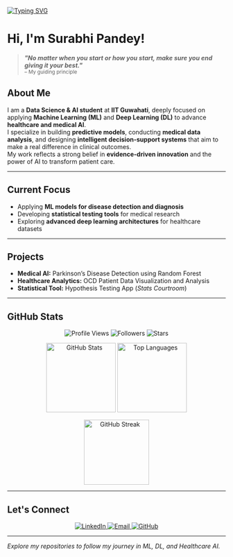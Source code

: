 <!-- Typing SVG -->
[![Typing SVG](https://readme-typing-svg.demolab.com?font=Fira+Code&pause=1000&color=1DA1F2&width=550&lines=Machine+Learning+%7C+Deep+Learning;Medical+AI+Enthusiast;Data+Science+and+AI+Student+at+IIT+Guwahati)](https://git.io/typing-svg)
# Hi, I'm Surabhi Pandey!  

> **_"No matter when you start or how you start, make sure you end giving it your best."_**  
> <sup>– My guiding principle</sup>

## About Me  

I am a **Data Science & AI student** at **IIT Guwahati**, deeply focused on applying **Machine Learning (ML)** and **Deep Learning (DL)** to advance **healthcare and medical AI**.  
I specialize in building **predictive models**, conducting **medical data analysis**, and designing **intelligent decision-support systems** that aim to make a real difference in clinical outcomes.  
My work reflects a strong belief in **evidence-driven innovation** and the power of AI to transform patient care.  
  
 
---

##  Current Focus  
- Applying **ML models for disease detection and diagnosis**  
- Developing **statistical testing tools** for medical research  
- Exploring **advanced deep learning architectures** for healthcare datasets  

---

## Projects  
-  **Medical AI:** Parkinson’s Disease Detection using Random Forest  
-  **Healthcare Analytics:** OCD Patient Data Visualization and Analysis  
-  **Statistical Tool:** Hypothesis Testing App (*Stats Courtroom*)  

---

## GitHub Stats  

<p align="center">
  <img src="https://komarev.com/ghpvc/?username=surabhipandey18&label=Profile%20Views&color=1E90FF&style=for-the-badge" alt="Profile Views" />
  <img src="https://img.shields.io/github/followers/surabhipandey18?label=Followers&style=for-the-badge&color=4682B4" alt="Followers" />
  <img src="https://img.shields.io/github/stars/surabhipandey18?affiliations=OWNER&label=Stars&style=for-the-badge&color=5F9EA0" alt="Stars" />
</p>

<p align="center">
  <img src="https://github-readme-stats.vercel.app/api?username=surabhipandey18&show_icons=true&theme=tokyonight&hide_border=false&title_color=87CEFA&text_color=E0FFFF&icon_color=1E90FF" alt="GitHub Stats" height="160" />
  <img src="https://github-readme-stats.vercel.app/api/top-langs/?username=surabhipandey18&layout=compact&theme=tokyonight&hide_border=false&title_color=87CEFA&text_color=E0FFFF" alt="Top Languages" height="160" />
</p>

<p align="center">
  <img src="https://streak-stats.demolab.com?user=surabhipandey18&theme=tokyonight&hide_border=false&ring=1E90FF&fire=87CEEB&currStreakLabel=87CEFA" alt="GitHub Streak" height="150"/>
</p>




---

##  Let's Connect  

<p align="center">
  <a href="https://www.linkedin.com/in/surabhi-pandey18" target="_blank">
    <img src="https://img.shields.io/badge/LinkedIn-0077B5?style=for-the-badge&logo=linkedin&logoColor=white" alt="LinkedIn"/>
  </a>
  <a href="mailto:surabhipandey1809@gmail.com" target="_blank">
    <img src="https://img.shields.io/badge/Email-D14836?style=for-the-badge&logo=gmail&logoColor=white" alt="Email"/>
  </a>
  <a href="https://github.com/surabhipandey18" target="_blank">
    <img src="https://img.shields.io/badge/GitHub-100000?style=for-the-badge&logo=github&logoColor=white" alt="GitHub"/>
  </a>
</p>

  

---

 *Explore my repositories to follow my journey in ML, DL, and Healthcare AI.*


<!--
**surabhipandey18/surabhipandey18** is a ✨ _special_ ✨ repository because its `README.md` (this file) appears on your GitHub profile.

Here are some ideas to get you started:

- 🔭 I’m currently working on ...
- 🌱 I’m currently learning ...
- 👯 I’m looking to collaborate on ...
- 🤔 I’m looking for help with ...
- 💬 Ask me about ...
- 📫 How to reach me: ...
- 😄 Pronouns: ...
- ⚡ Fun fact: ...
-->
